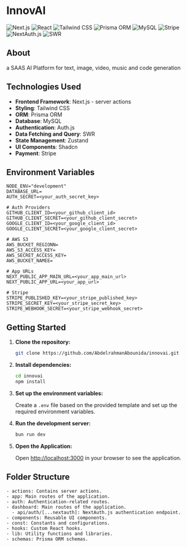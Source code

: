 # InnovAI 

![Next.js](https://img.shields.io/badge/Next.js-000000?logo=next.js&logoColor=whitelabelColor=000000)
![React](https://img.shields.io/badge/react-%2320232a.svg?logo=react&logoColor=%2361DAFB)
![Tailwind CSS](https://img.shields.io/badge/tailwindcss-%2338B2AC.svg?logo=tailwind-css&logoColor=white)
![Prisma ORM](https://img.shields.io/badge/Prisma%20ORM-2D3748?logo=prisma&logoColor=whitelabelColor=2D3748)
![MySQL](https://img.shields.io/badge/MySQL-%234ea94b.svg?logo=mysql&logoColor=white)
![Stripe](https://img.shields.io/badge/Stripe-%23635bfe.svg?logo=stripe&logoColor=white)
![NextAuth.js](https://img.shields.io/badge/NextAuth.js-000000?logo=next.js&logoColor=whitelabelColor=000000)
![SWR](https://img.shields.io/badge/SWR-FF6347?logo=vercel&logoColor=whitelabelColor=FF6347)

## About
a SAAS AI Platform for text, image, video, music and code generation

## Technologies Used

- **Frontend Framework**: Next.js - server actions
- **Styling**: Tailwind CSS
- **ORM**: Prisma ORM
- **Database**: MySQL
- **Authentication**: Auth.js
- **Data Fetching and Query**: SWR
- **State Management**: Zustand
- **UI Components**: Shadcn
- **Payment**: Stripe

## Environment Variables

```
NODE_ENV="development"
DATABASE_URL=
AUTH_SECRET=<your_auth_secret_key>

# Auth Providers
GITHUB_CLIENT_ID=<your_github_client_id>
GITHUB_CLIENT_SECRET=<your_github_client_secret>
GOOGLE_CLIENT_ID=<your_google_client_id>
GOOGLE_CLIENT_SECRET=<your_google_client_secret>

# AWS S3
AWS_BUCKET_REGIONN=
AWS_S3_ACCESS_KEY=
AWS_SECRET_ACCESS_KEY=
AWS_BUCKET_NAMEE=

# App URLs
NEXT_PUBLIC_APP_MAIN_URL=<your_app_main_url>
NEXT_PUBLIC_APP_URL=<your_app_url>

# Stripe
STRIPE_PUBLISHED_KEY=<your_stripe_published_key>
STRIPE_SECRET_KEY=<your_stripe_secret_key>
STRIPE_WEBHOOK_SECRET=<your_stripe_webhook_secret>

```

## Getting Started

1. **Clone the repository:**

   ```bash
   git clone https://github.com/AbdelrahmanAbounida/innovai.git
   ```

2. **Install dependencies:**

   ```bash
   cd innovai
   npm install
   ```

3. **Set up the environment variables:**

   Create a `.env` file based on the provided template and set up the required environment variables.

4. **Run the development server:**

   ```bash
   bun run dev
   ```

5. **Open the Application:**

   Open [http://localhost:3000](http://localhost:3000) in your browser to see the application.

## Folder Structure

```
- actions: Contains server actions.
- app: Main routes of the application.
- auth: Authentication-related routes.
- dashboard: Main routes of the application.
  - api/auth/[...nextauth]: NextAuth.js authentication endpoint.
- components: Reusable UI components.
- const: Constants and configurations.
- hooks: Custom React hooks.
- lib: Utility functions and libraries.
- schemas: Prisma ORM schemas.
```

